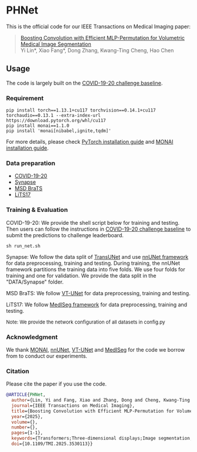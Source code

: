 # PHNet
This is the official code for our IEEE Transactions on Medical Imaging paper:
> [Boosting Convolution with Efficient MLP-Permutation for Volumetric Medical Image Segmentation](https://ieeexplore.ieee.org/document/10843792)  
> Yi Lin*, Xiao Fang*, Dong Zhang, Kwang-Ting Cheng, Hao Chen

## Usage
The code is largely built on the [COVID-19-20 challenge baseline](https://github.com/Project-MONAI/tutorials/tree/main/3d_segmentation/challenge_baseline).

### Requirement
```
pip install torch==1.13.1+cu117 torchvision==0.14.1+cu117 torchaudio==0.13.1 --extra-index-url https://download.pytorch.org/whl/cu117  
pip install monai==1.1.0  
pip install 'monai[nibabel,ignite,tqdm]'
```
For more details, please check [PyTorch installation guide](https://pytorch.org/get-started/previous-versions/) and [MONAI installation guide](https://docs.monai.io/en/latest/installation.html#installing-the-recommended-dependencies).

### Data preparation
* [COVID-19-20](https://covid-segmentation.grand-challenge.org/Data/)
* [Synapse](https://www.synapse.org/#!Synapse:syn3193805/wiki/217789)
* [MSD BraTS](http://medicaldecathlon.com/)
* [LiTS17](https://www.kaggle.com/datasets/andrewmvd/liver-tumor-segmentation)

### Training & Evaluation
COVID-19-20: We provide the shell script below for training and testing. Then users can follow the instructions in [COVID-19-20 challenge baseline](https://github.com/Project-MONAI/tutorials/tree/main/3d_segmentation/challenge_baseline) to submit the predictions to challenge leaderboard. 
```
sh run_net.sh
``` 


Synapse: We follow the data split of [TransUNet](https://github.com/Beckschen/TransUNet?tab=readme-ov-file) and use [nnUNet framework](https://github.com/MIC-DKFZ/nnUNet) for data preprocessing, training and testing. During training, the nnUNet framework partitions the training data into five folds. We use four folds for training and one for validation. We provide the data split in the "DATA/Synapse" folder.

MSD BraTS: We follow [VT-UNet](https://github.com/himashi92/VT-UNet) for data preprocessing, training and testing.  

LiTS17: We follow [MedISeg framework](https://github.com/hust-linyi/MedISeg) for data preprocessing, training and testing.

<font size=2>Note: We provide the network configuration of all datasets in config.py </font>  

### Acknowledgment
We thank [MONAI](https://github.com/Project-MONAI/tutorials), [nnUNet](https://github.com/MIC-DKFZ/nnUNet), [VT-UNet](https://github.com/himashi92/VT-UNet) and [MedISeg](https://github.com/hust-linyi/MedISeg) for the code we borrow from to conduct our experiments.

### Citation
Please cite the paper if you use the code.
```bibtex
@ARTICLE{PHNet,
  author={Lin, Yi and Fang, Xiao and Zhang, Dong and Cheng, Kwang-Ting and Chen, Hao},
  journal={IEEE Transactions on Medical Imaging}, 
  title={Boosting Convolution with Efficient MLP-Permutation for Volumetric Medical Image Segmentation}, 
  year={2025},
  volume={},
  number={},
  pages={1-1},
  keywords={Transformers;Three-dimensional displays;Image segmentation;Convolutional neural networks;Feature extraction;Computer architecture;Computational efficiency;Decoding;Technological innovation;Synapses},
  doi={10.1109/TMI.2025.3530113}}
```